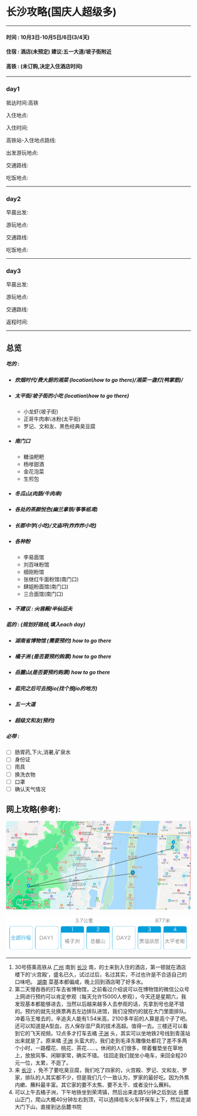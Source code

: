 # **长沙攻略(国庆人超级多)**

---

#### **时间 : 10月3日-10月5日/6日(3/4天)**

#### **住宿 : 酒店(未预定) 建议:五一大道/坡子街附近**

#### **高铁 : (未订购,决定入住酒店时间)**

---

### day1

抵达时间:高铁

入住地点:

入住时间:

高铁站-入住地点路线:

出发游玩地点:

交通路线:

吃饭地点:



---

### day2

早晨出发:

游玩地点:

交通路线:

吃饭地点:

---

### day3

早晨出发:

游玩地点:

交通路线:

返程时间:

---

## **总览**

##### 吃的 : 

- ##### 炊烟时代/费大厨的湘菜 (location\how to go there\)/湘菜一盏灯(鸭掌筋)/

- ##### 太平街/坡子街的小吃 (location\how to go there\)

  - 小龙虾(坡子街)
  - 正哥牛肉串\冰粉(太平街)
  - 罗记、文和友、黑色经典臭豆腐

- ##### 南门口

  - 糖油粑粑
  - 杨嗲甜酒
  - 金花泡菜
  - 生煎包

- ##### 冬瓜山(肉肠/牛肉串)

- ##### 各处的茶颜悦色(幽兰拿铁/筝筝纸鸢)

- ##### 长郡中学(小吃)/文庙坪(炸炸炸小吃)

- ##### 各种粉

  - 李易面馆
  - 刘百味粉馆
  - 细刚粉馆
  - 张继红牛面粉馆(南门口)
  - 肆姐粉面馆(南门口)
  - 三合面馆(南门口)

- ##### 不建议 : ~~火宫殿~~/~~半仙豆夫~~

##### 逛的 : (规划好路线,填入each day)

- ##### 湖南省博物馆 (需要预约) how to go there

- ##### 橘子洲 (是否要预约购票) how to go there

- ##### 岳麓山(是否要预约购票) how to go there 

- ##### 逛完之后可去按jio(找个按jio的地方)

- ##### 五一大道

- ##### 超级文和友(预约)

##### 必带 :

- [ ] 肠胃药,下火,消暑,矿泉水
- [ ] 身份证
- [ ] 雨具
- [ ] 换洗衣物
- [ ] 口罩
- [ ] 确认天气情况

## 网上攻略(参考):

![image-20200916140436325](new.assets/image-20200916140436325.png)

![image-20200916140502809](new.assets/image-20200916140502809.png)

---

1. 30号搭乘高铁从 [广州](http://www.mafengwo.cn/travel-scenic-spot/mafengwo/10088.html) 南到 [长沙](http://www.mafengwo.cn/travel-scenic-spot/mafengwo/10466.html) 南，的士来到入住的酒店，第一顿就在酒店楼下的‘火宫殿’，盛名已久，试过过后，名过其实，不过也许是不合适自己的口味吧。 [湖南](http://www.mafengwo.cn/travel-scenic-spot/mafengwo/13732.html) 菜基本都偏咸，晚上回到酒店喝了好多水。
2. 第二天慢吞吞的打车去省博物馆，之前看过介绍说可以在博物馆的微信公众号上网进行预约可以肯定参观（每天允许15000人参观），今天还是星期六，我发现基本都能够进去，当然以后越来越多人去参观的话，先拿到号也是不错的。预约的就先兑换票再去左边排队进馆，我们没预约的就在大门里面排队。
   冲着马王堆去的，辛追夫人能有1.54米高，2100多年前的人算是高个子了吧。还可以知道是A型血，古人保存湿尸真的技术高超。值得一去。三楼还可以看到它的飞天视频。12点多才打车去橘 [子洲](http://www.mafengwo.cn/travel-scenic-spot/mafengwo/63878.html) 头，其实可以坐地铁2号线到青莲站出来就是了。原来橘 [子洲](http://www.mafengwo.cn/travel-scenic-spot/mafengwo/63878.html) 头蛮大的，我们走到毛泽东雕像处都花了差不多两个小时，一路樱花、桃花、茶花……，休闲的人们很多，带着餐垫坐在草地上，放放风筝、闲聊家常，确实不错。
   往回走我们就坐小电车，来回全程20元一位，太累，不逛了。
3. 来 [长沙](http://www.mafengwo.cn/travel-scenic-spot/mafengwo/10466.html) ，免不了要吃臭豆腐，我们吃了四家的，火宫殿、罗记、文和友、罗家，排队的人其实都不少，但是我们几个一致认为，罗家的最好吃。因为外焦内嫰、蘸料最丰富。其它家的要不太焦、要不太干、或者没什么蘸料。
4. 可以上午去橘子洲，下午地铁坐到荣湾镇，然后出来走路5分钟之后到达 岳麓山正门，爬山大概40分钟左右到顶，可以选择缆车火车环保车上下，然后走湖大门下山，直接到达岳麓书院